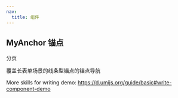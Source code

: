 ```yaml
---
nav:
  title: 组件
---
```


## MyAnchor 锚点

分页

<code src="./demo-1.jsx"></code>

覆盖长表单场景的线条型锚点的锚点导航

<code src="./demo-2.jsx"></code>

More skills for writing demo: https://d.umijs.org/guide/basic#write-component-demo
